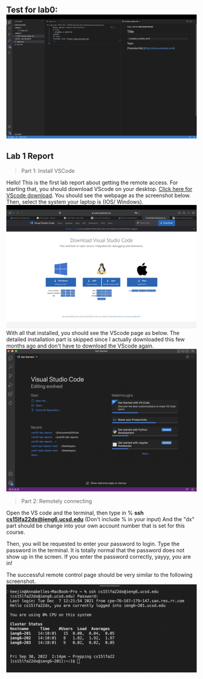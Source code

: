 Test for lab0:
![Image](screenshot.jpg)
----
## Lab 1 Report
> Part 1: Install VSCode

Hello! This is the first lab report about getting the remote access. For starting that, you should download VScode on your desktop. [Click here for VScode download](https://www.youtube.com). You should see the webpage as the screenshot below. 
Then, select the system your laptop is (IOS/ Windows).
![Image](step1.jpg)
With all that installed, you should see the VScode page as below. The detailed installation part is skipped since I actually downloaded this few months ago and don't have to download the VScode again.
![Image](step2.jpg)

> Part 2: Remotely connecting

Open the VS code and the terminal, then type in % **ssh cs15lfa22dx@ieng6.ucsd.edu** (Don't include % in your input) And the "dx" part should be change into your own account number that is set for this course.

Then, you will be requested to enter your password to login. Type the password in the terminal. It is totally normal that the password does not show up in the screen. If you enter the password correctly, yayyy, you are in!

The successful remote control page should be very similar to the following screenshot.
![Image](step3.jpg)

